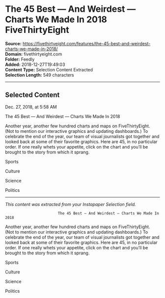 # The 45 Best — And Weirdest — Charts We Made In 2018 FiveThirtyEight

**Source:** https://fivethirtyeight.com/features/the-45-best-and-weirdest-charts-we-made-in-2018/  
**Domain:** fivethirtyeight.com  
**Folder:** Feedly  
**Added:** 2018-12-27T19:49:03  
**Content Type:** Selection Content Extracted  
**Selection Length:** 549 characters  


---

## Selected Content

Dec. 27, 2018,
at
5:58 AM

The 45 Best — And Weirdest — Charts We Made In 2018

Another year, another few hundred charts and maps on FiveThirtyEight. (Not to mention our interactive graphics and updating dashboards.) To celebrate the end of the year, our team of visual journalists got together and looked back at some of their favorite graphics. Here are 45, in no particular order. If one really whets your appetite, click on the chart and you’ll be brought to the story from which it sprang.

Sports

Culture

Science

Politics

---

*This content was extracted from your Instapaper Selection field.*

							The 45 Best — And Weirdest — Charts We Made In 2018

Another year, another few hundred charts and maps on FiveThirtyEight. (Not to mention our interactive graphics and updating dashboards.) To celebrate the end of the year, our team of visual journalists got together and looked back at some of their favorite graphics. Here are 45, in no particular order. If one really whets your appetite, click on the chart and you’ll be brought to the story from which it sprang.

Sports

Culture

Science

Politics
